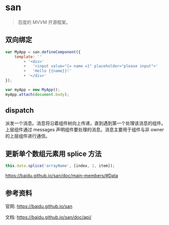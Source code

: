 # san

> 百度的 MVVM 开源框架。

## 双向绑定

```js
var MyApp = san.defineComponent({
    template: ''
        + '<div>'
        +   '<input value="{= name =}" placeholder="please input">'
        +   'Hello {{name}}!'
        + '</div>'
});

var myApp = new MyApp();
myApp.attach(document.body);
```

## dispatch

派发一个消息。消息将沿着组件树向上传递，直到遇到第一个处理该消息的组件。上层组件通过 messages 声明组件要处理的消息。消息主要用于组件与非 owner 的上层组件进行通信。

## 更新单个数组元素用 splice 方法

```js
this.data.splice('arrayName', [index, 1, item]);
```

https://baidu.github.io/san/doc/main-members/#Data

## 参考资料

官网: 
https://baidu.github.io/san

文档:
https://baidu.github.io/san/doc/api/